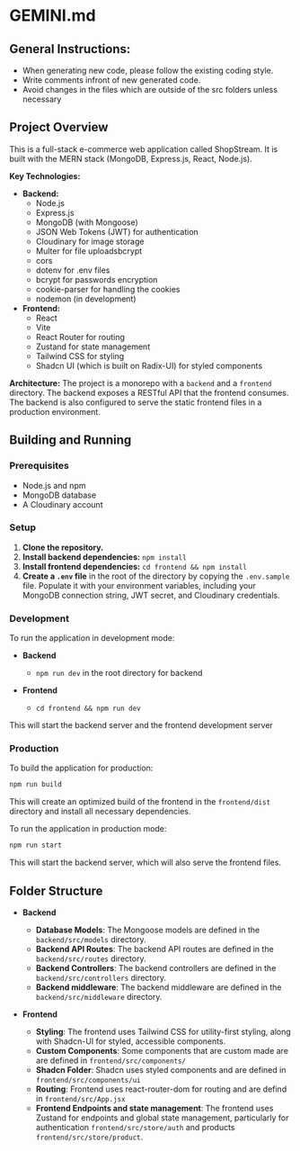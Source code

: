 # GEMINI.md

## General Instructions:

- When generating new code, please follow the existing coding style.
- Write comments infront of new generated code.
- Avoid changes in the files which are outside of the src folders unless necessary

## Project Overview

This is a full-stack e-commerce web application called ShopStream. It is built with the MERN stack (MongoDB, Express.js, React, Node.js).

**Key Technologies:**

- **Backend:**
  - Node.js
  - Express.js
  - MongoDB (with Mongoose)
  - JSON Web Tokens (JWT) for authentication
  - Cloudinary for image storage
  - Multer for file uploadsbcrypt
  - cors
  - dotenv for .env files
  - bcrypt for passwords encryption
  - cookie-parser for handling the cookies
  - nodemon (in development)
- **Frontend:**
  - React
  - Vite
  - React Router for routing
  - Zustand for state management
  - Tailwind CSS for styling
  - Shadcn UI (which is built on Radix-UI) for styled components

**Architecture:**
The project is a monorepo with a `backend` and a `frontend` directory. The backend exposes a RESTful API that the frontend consumes. The backend is also configured to serve the static frontend files in a production environment.

## Building and Running

### Prerequisites

- Node.js and npm
- MongoDB database
- A Cloudinary account

### Setup

1.  **Clone the repository.**
2.  **Install backend dependencies:**
    `npm install`
3.  **Install frontend dependencies:**
    `cd frontend && npm install`
4.  **Create a `.env` file** in the root of the directory by copying the `.env.sample` file. Populate it with your environment variables, including your MongoDB connection string, JWT secret, and Cloudinary credentials.

### Development

To run the application in development mode:

- **Backend**

  - `npm run dev` in the root directory for backend

- **Frontend**
  - `cd frontend && npm run dev`

This will start the backend server and the frontend development server

### Production

To build the application for production:

```bash
npm run build
```

This will create an optimized build of the frontend in the `frontend/dist` directory and install all necessary dependencies.

To run the application in production mode:

```bash
npm run start
```

This will start the backend server, which will also serve the frontend files.

## Folder Structure

- **Backend**

  - **Database Models**: The Mongoose models are defined in the `backend/src/models` directory.
  - **Backend API Routes**: The backend API routes are defined in the `backend/src/routes` directory.
  - **Backend Controllers**: The backend controllers are defined in the `backend/src/controllers` directory.
  - **Backend middleware**: The backend middleware are defined in the `backend/src/middleware` directory.

- **Frontend**

  - **Styling**: The frontend uses Tailwind CSS for utility-first styling, along with Shadcn-UI for styled, accessible components.
  - **Custom Components**: Some components that are custom made are are defined in `frontend/src/components/`
  - **Shadcn Folder**: Shadcn uses styled components and are defined in `frontend/src/components/ui`
  - **Routing**: Frontend uses react-router-dom for routing and are defind in `frontend/src/App.jsx`
  - **Frontend Endpoints and state management**: The frontend uses Zustand for endpoints and global state management, particularly for authentication `frontend/src/store/auth` and products `frontend/src/store/product`.
